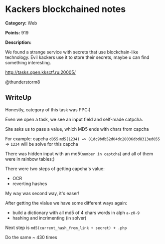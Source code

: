 # Kackers blockchained notes


**Category:** Web

**Points:** 919

**Description:**

We found a strange service with secrets that use blockchain-like technology. Evil kackers use it to store their secrets, maybe u can find something interesting.

http://tasks.open.kksctf.ru:20005/

@thunderstorm8

## WriteUp 

Honestly, category of this task was PPC:)

Even we open a task, we see an input field and self-made catpcha.

Site asks us to pass a value, which MD5 ends with chars from capcha 

For example: capcha `d055` `md5(1234) => 81dc9bdb52d04dc20036dbd8313ed055` => `1234` will be solve for this capcha

There was hidden input with an md5(`number in captcha`) and all of them were in rainbow tables;)

There were two steps of getting capcha's value:
- OCR
- reverting hashes

My way was second way, it's easer!

After getting the vlalue we have some different ways again:
 - build a dictionary with all md5 of 4 chars words in alph `a-z0-9`
 - hashing and incrimenting (in solver)
 
 Next step is `md5(current_hash_from_link + secret) + .php`
 
 Do the same ~ 430 times 
 
 
